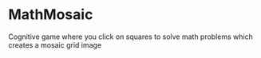 # MathMosaic
Cognitive game where you click on squares to solve math problems which creates a mosaic grid image
